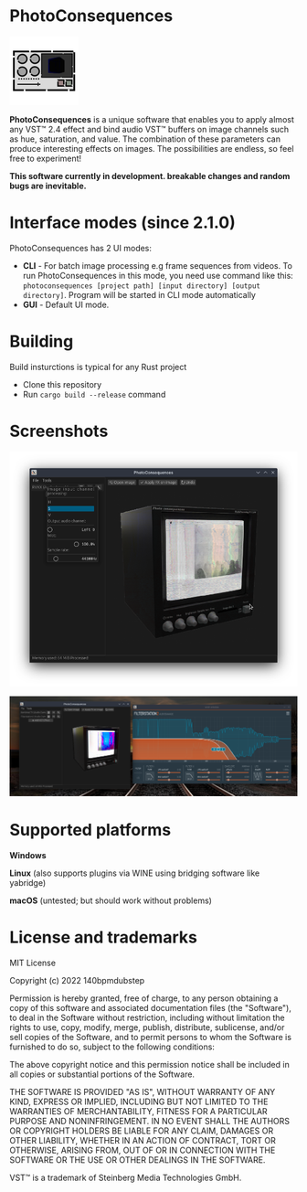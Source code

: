 # PhotoConsequences
![PhotoConsequences](src/resources/icon.png)

**PhotoConsequences** is a unique software that enables you to apply almost any VST™ 2.4 effect and bind audio VST™ buffers on image channels such as hue, saturation, and value. The combination of these parameters can produce interesting effects on images. The possibilities are endless, so feel free to experiment!

**This software currently in development. breakable changes and random bugs are inevitable.**

# Interface modes (since 2.1.0)

PhotoConsequences has 2 UI modes:

* **CLI** - For batch image processing e.g frame sequences from videos. To run PhotoConsequences in this mode, you need use command like this: ```photoconsequences [project path] [input directory] [output directory]```. Program will be started in CLI mode automatically
* **GUI** - Default UI mode. 

# Building

Build insturctions is typical for any Rust project

* Clone this repository
* Run ``cargo build --release`` command

# Screenshots

![PhotoConsequences](/resources/screenshoot1.png)

![PhotoConsequences](/resources/screenshoot2.png)

# Supported platforms

**Windows**

**Linux** (also supports plugins via WINE using bridging software like yabridge)

**macOS** (untested; but should work without problems)

# License and trademarks
MIT License

Copyright (c) 2022 140bpmdubstep

Permission is hereby granted, free of charge, to any person obtaining a copy
of this software and associated documentation files (the "Software"), to deal
in the Software without restriction, including without limitation the rights
to use, copy, modify, merge, publish, distribute, sublicense, and/or sell
copies of the Software, and to permit persons to whom the Software is
furnished to do so, subject to the following conditions:

The above copyright notice and this permission notice shall be included in all
copies or substantial portions of the Software.

THE SOFTWARE IS PROVIDED "AS IS", WITHOUT WARRANTY OF ANY KIND, EXPRESS OR
IMPLIED, INCLUDING BUT NOT LIMITED TO THE WARRANTIES OF MERCHANTABILITY,
FITNESS FOR A PARTICULAR PURPOSE AND NONINFRINGEMENT. IN NO EVENT SHALL THE
AUTHORS OR COPYRIGHT HOLDERS BE LIABLE FOR ANY CLAIM, DAMAGES OR OTHER
LIABILITY, WHETHER IN AN ACTION OF CONTRACT, TORT OR OTHERWISE, ARISING FROM,
OUT OF OR IN CONNECTION WITH THE SOFTWARE OR THE USE OR OTHER DEALINGS IN THE
SOFTWARE.

VST™ is a trademark of Steinberg Media Technologies GmbH.